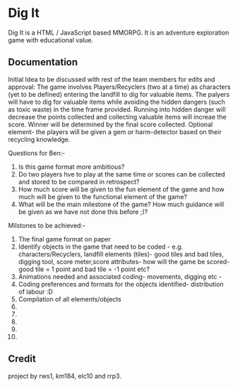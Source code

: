 Dig It
======

Dig It is a HTML / JavaScript based MMORPG. It is an adventure exploration game with educational value.

Documentation
-------------
Initial Idea to be discussed with rest of the team members for edits and approval: 
The game involves Players/Recyclers (two at a time) as characters (yet to be defined) entering the landfill to dig for valuable items. The palyers will have to dig for valuable items while avoiding the hidden dangers (such as toxic waste) in the time frame provided. Running into hidden danger will decrease the points collected and collecting valuable items will increae the score. Winner will be determined by the final score collected. Optional element- the players will be given a gem or harm-detector based on their recycling knowledge.  

Questions for Ben:-
1. Is this game format more ambitious?
2. Do two players hve to play at the same time or scores can be collected and stored to be compared in retrospect?
3. How much score will be given to the fun element of the game and how much will be given to the functional element of the game?
4. What will be the main milestone of the game? How much guidance will be given as we have not done this before ;)?

Milstones to be achieved:-
1. The final game format on paper
2. Identify objects in the game that need to be coded - e.g. characters/Recyclers, landfill elements (tiles)- good tiles and bad tiles, digging tool, score meter,score attributes- how will the game be scored- good tile = 1 point and bad tile = -1 point etc?
3. Animations needed and associated coding- movements, digging etc - 
4. Coding preferences and formats for the objects identified- distribution of labour :D 
5. Compilation of all elements/objects 
6.
7.
8.
9.
10.


Credit
------
project by rws1,  km184, elc10 and rrp3.



